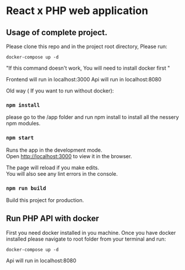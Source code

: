 # React x PHP web application

## Usage of complete project.

Please clone this repo and in the project root directory, Please run:

`docker-compose up -d`

"If this command doesn't work, You will need to install docker first "

Frontend will run in localhost:3000
Api will run in localhost:8080

Old way ( If you want to run without docker):

### `npm install`

please go to the /app folder and run npm install to install all the nessery npm modules.

### `npm start`

Runs the app in the development mode.<br>
Open [http://localhost:3000](http://localhost:3000) to view it in the browser.

The page will reload if you make edits.<br>
You will also see any lint errors in the console.

### `npm run build`

Build this project for production.

## Run PHP API with docker

First you need docker installed in you machine. Once you have docker installed please
navigate to root folder from your terminal and run:

`docker-compose up -d`

Api will run in localhost:8080
